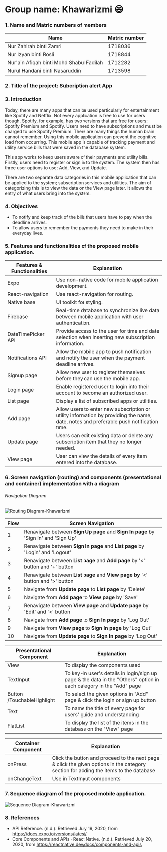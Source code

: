 # Group name: Khawarizmi :smile:
### 1. Name and Matric numbers of members
    
Name         | Matric number
------------ | -------------
Nur Zahirah binti Zamri | 1718036
Nur Izyan binti Rosli | 1718844
Nur'ain Afiqah binti Mohd Shabul Fadilah | 1712282
Nurul Handani binti Nasaruddin | 1713598

### 2. Title of the project: Subcription alert App
### 3. Introduction
  <p>Today, there are many apps that can be used particularly for entertainment like Spotify and Netflix. Not every application is free to use for users though. Spotify, for example, has two versions that are free for users: Spotify Premium and Spotify. Users need to have subscriptions and must be charged to use Spotify Premium. There are many things the human brain cannot remember. Using this mobile application can prevent the cognitive load from occurring. This mobile app is capable of tracking payment and utility service bills that were saved in the database system.</p>
  
  <p>This app works to keep users aware of their payments and utility bills. Firstly, users need to register or sign in to the system. The system then has three user options to use; Add, View, and Update.</p>
  
  <p>There are two separate data categories in this mobile application that can be applied to the system; subscription services and utilities. The aim of categorizing this is to view the data on the View page later. It allows the entry of what users bring into the system.</p>
  
### 4. Objectives
   * To notify and keep track of the bills that users have to pay when the deadline arrives.
   * To allow users to remember the payments they need to make in their everyday lives.

    
### 5. Features and functionalities of the proposed mobile application.
 Features & Functionalities | Explanation
 ---------------------------| -----------------------------------
 Expo                       | Use non-native code for mobile application development.
 React-navigation           | Use react-navigation for routing.
 Native base                | UI toolkit for styling.
 Firebase                   | Real-time database to synchronize live data between mobile application with user authentication.
 DateTimePicker API         | Provide access to the user for time and date selection when inserting new subscription information.
 Notifications API          | Allow the mobile app to push notification and notify the user when the payment deadline arrives.
 Signup page                | Allow new user to register themselves before they can use the mobile app.
 Login page                 | Enable registered user to login into their account to become an authorized user.
 List page                  | Display a list of subscribed apps or utilities.
 Add page                   | Allow users to enter new subscription or utility information by providing the name, date, notes and preferable push notification time.
 Update page                | Users can edit existing data or delete any subscription item that they no longer needed.
 View page                  | User can view the details of every item entered into the database.
  
### 6. Screen navigation (routing) and components (presentational and container) implementation with a diagram
  ###### Navigation Diagram
  
  ![Routing Diagram-Khawarizmi](https://github.com/zahirahzamri/Khawarizmi_notifyApp/blob/master/images/routing.jpg)
  
  Flow | Screen Navigation
  -----|-----------------------------------------------------------------------------------
  1    | Renavigate between **Sign Up page** and **Sign In page** by 'Sign In' and 'Sign Up'
  2    | Renavigate between **Sign In page** and **List page** by 'Login' and 'Logout'
  3    | Renavigate between **List page** and **Add page** by '<' button and  '+' button
  4    | Renavigate between **List page** and **View page by** '<' button and '>' button
  5    | Navigate from **Update page** to **List page** by 'Delete'
  6    | Navigate from **Add page** to **View page** by 'Save'
  7    | Renavigate between **View page** and **Update page** by 'Edit' and '<' button
  8    | Navigate from **Add page** to **Sign In page** by 'Log Out'
  9    | Navigate from **View page** to **Sign In page** by 'Log Out'
  10   | Navigate from **Update page** to **Sign In page** by 'Log Out'
  
  
  Presentational Component   | Explanation
  ---------------------------|---------------------------------------------------------------------------------------------------------------------
  View                       | To display the components used
  TextInput                  | To key-in user's details in login/sign up page & the data in the "Others" option in each category in the "Add" page
  Button /TouchableHighlight | To select the given options in "Add" page & click the login or sign up button 
  Text                       | To name the title of every page for users' guide and understanding
  FlatList                   | To display the list of the items in the database on the "View" page
  
  
 Container Component         | Explanation
 ----------------------------|---------------------------------------------------------------------------------------------------------------------
 onPress                     | Click the button and proceed to the next page & click the given options in the category section for adding the items to the database
 onChangeText                | Use in TextInput components

  
  
### 7. Sequence diagram of the proposed mobile application.
 ![Sequence Diagram-Khawarizmi](https://github.com/zahirahzamri/Khawarizmi_notifyApp/blob/master/images/sequence%20diagram.png)
  
### 8. References
  * API Reference. (n.d.). Retrieved July 19, 2020, from https://docs.expo.io/versions/latest/
  * Core Components and APIs · React Native. (n.d.). Retrieved July 20, 2020, from https://reactnative.dev/docs/components-and-apis
